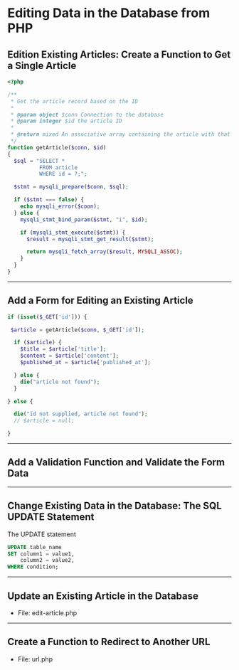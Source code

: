 # Editing Data in the Database from PHP

## Edition Existing Articles: Create a Function to Get a Single Article

```php
<?php

/**
 * Get the article record based on the ID
 *
 * @param object $conn Connection to the database
 * @param integer $id the article ID
 *
 * @return mixed An associative array containing the article with that ID, or null if not found
 */
function getArticle($conn, $id)
{
  $sql = "SELECT *
          FROM article
          WHERE id = ?;";

  $stmt = mysqli_prepare($conn, $sql);

  if ($stmt === false) {
    echo mysqli_error($coon);
  } else {
    mysqli_stmt_bind_param($stmt, "i", $id);

    if (mysqli_stmt_execute($stmt)) {
      $result = mysqli_stmt_get_result($stmt);

      return mysqli_fetch_array($result, MYSQLI_ASSOC);
    }
  }
}
```

---

## Add a Form for Editing an Existing Article

```php
if (isset($_GET['id'])) {

 $article = getArticle($conn, $_GET['id']);

  if ($article) {
    $title = $article['title'];
    $content = $article['content'];
    $published_at = $article['published_at'];

  } else {
    die("article not found");
  }

} else {

  die("id not supplied, article not found");
  // $article = null;

}

```

---

## Add a Validation Function and Validate the Form Data

---

## Change Existing Data in the Database: The SQL UPDATE Statement

The UPDATE statement

```sql
UPDATE table_name
SET column1 = value1,
    column2 = value2,
WHERE condition;
```

---

## Update an Existing Article in the Database

- File: edit-article.php

---

## Create a Function to Redirect to Another URL

- File: url.php
